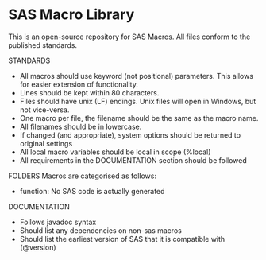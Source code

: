 # SAS Macro Library

This is an open-source repository for SAS Macros.  All files conform to the published standards.

STANDARDS
 - All macros should use keyword (not positional) parameters.  This allows for easier extension of functionality.
 - Lines should be kept within 80 characters.  
 - Files should have unix (LF) endings.   Unix files will open in Windows, but not vice-versa.
 - One macro per file, the filename should be the same as the macro name.
 - All filenames should be in lowercase.
 - If changed (and appropriate), system options should be returned to original settings
 - All local macro variables should be local in scope (%local)
 - All requirements in the DOCUMENTATION section should be followed
 
FOLDERS
Macros are categorised as follows:
 - function:  No SAS code is actually generated

DOCUMENTATION
 - Follows javadoc syntax
 - Should list any dependencies on non-sas macros
 - Should list the earliest version of SAS that it is compatible with (@version)
